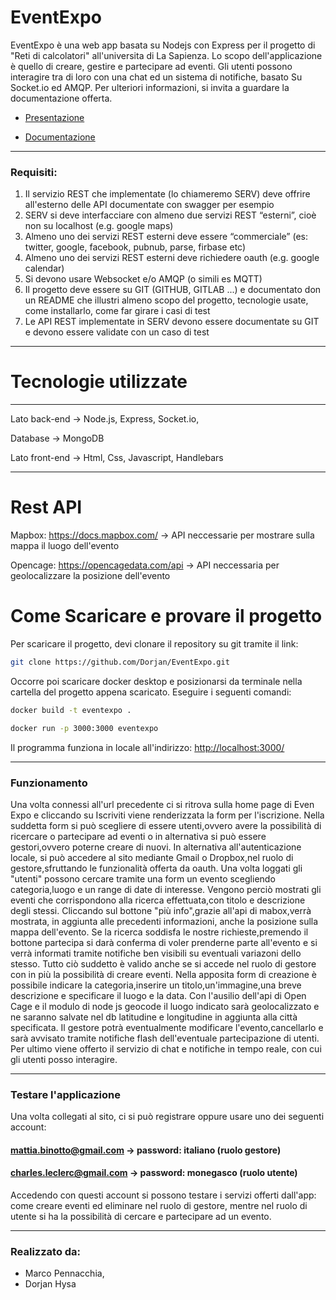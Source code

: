 # EventExpo
EventExpo è una web app basata su Nodejs con Express per il progetto di "Reti di calcolatori" all'universita di La Sapienza. 
Lo scopo dell'applicazione
è quello di creare, gestire e partecipare ad eventi. Gli utenti possono interagire tra di loro con una chat ed un sistema di notifiche, basato Su Socket.io ed AMQP.
Per ulteriori informazioni, si invita a guardare la documentazione offerta.

- [Presentazione](https://github.com/Dorjan/EventExpo/blob/master/Presentazione_EventExpo.pdf)

- [Documentazione](https://github.com/Dorjan/EventExpo/blob/master/Documentazione.md)
***

### Requisiti:
1. Il servizio REST che implementate (lo chiameremo SERV) deve offrire all'esterno delle API documentate con swagger per esempio
2. SERV si deve interfacciare con almeno due servizi REST “esterni”, cioè non su localhost (e.g. google maps)
3. Almeno uno dei servizi REST esterni deve essere “commerciale” (es: twitter, google, facebook, pubnub, parse, firbase etc)
4. Almeno uno dei servizi REST esterni deve richiedere oauth (e.g. google calendar)
5. Si devono usare Websocket e/o AMQP (o simili es MQTT)
6. Il progetto deve essere su GIT (GITHUB, GITLAB ...) e documentato don un README che illustri almeno scopo del progetto, tecnologie usate, come installarlo, come far girare i casi di test
7. Le API REST implementate in SERV devono essere documentate su GIT e devono essere validate con un caso di test
***

# Tecnologie utilizzate
***
Lato back-end -> Node.js, Express, Socket.io, 

Database -> MongoDB

Lato front-end -> Html, Css, Javascript, Handlebars
***

# Rest API

Mapbox: <https://docs.mapbox.com/> -> API neccessarie per mostrare sulla mappa il luogo dell'evento

Opencage: <https://opencagedata.com/api> -> API neccessaria per geolocalizzare la posizione dell'evento

# Come Scaricare e provare il progetto
Per scaricare il progetto, devi clonare il repository su git tramite il link:
```bash
git clone https://github.com/Dorjan/EventExpo.git
```
 Occorre poi scaricare docker desktop e posizionarsi da terminale nella cartella del progetto appena scaricato. Eseguire i seguenti comandi:

```bash
docker build -t eventexpo .
```

```bash
docker run -p 3000:3000 eventexpo
```

Il programma funziona in locale all'indirizzo: <http://localhost:3000/>

***

### Funzionamento
Una volta connessi all'url precedente ci si ritrova sulla home page di Even Expo e cliccando su Iscriviti viene renderizzata la form per l'iscrizione.
Nella suddetta form si può scegliere di essere utenti,ovvero avere la possibilità di ricercare o partecipare ad eventi o in alternativa si può essere gestori,ovvero poterne creare di nuovi.
In alternativa all'autenticazione locale, si può accedere al sito mediante Gmail o Dropbox,nel ruolo di gestore,sfruttando le funzionalità offerta da oauth.
Una volta loggati gli "utenti" possono cercare tramite una form un evento scegliendo categoria,luogo e un range di date di interesse.
Vengono perciò mostrati gli eventi che corrispondono alla ricerca effettuata,con titolo e descrizione degli stessi.
Cliccando sul bottone "più info",grazie all'api di mabox,verrà mostrata, in aggiunta alle precedenti informazioni, anche la posizione sulla mappa dell'evento.
Se la ricerca soddisfa le nostre richieste,premendo il bottone partecipa si darà conferma di voler prenderne parte all'evento e si verrà informati tramite notifiche ben visibili su eventuali variazoni dello stesso.
Tutto ciò suddetto è valido anche se si accede nel ruolo di gestore con in più la possibilità di creare eventi.
Nella apposita form di creazione è possibile indicare la categoria,inserire un titolo,un'immagine,una breve descrizione e specificare il luogo e la data.
Con l'ausilio dell'api di Open Cage e il modulo di node js geocode il luogo indicato sarà geolocalizzato e ne saranno salvate nel db latitudine e longitudine in aggiunta alla città specificata.
Il gestore potrà eventualmente modificare l'evento,cancellarlo e sarà avvisato tramite notifiche flash dell'eventuale partecipazione di utenti.
Per ultimo viene offerto il servizio di chat e notifiche in tempo reale, con cui gli utenti posso interagire.
***

### Testare l'applicazione
Una volta collegati al sito, ci si può registrare oppure usare uno dei seguenti account:

#### mattia.binotto@gmail.com -> password: italiano (ruolo gestore)
#### charles.leclerc@gmail.com -> password: monegasco (ruolo utente)

Accedendo con questi account si possono testare i servizi offerti dall'app:
come creare eventi ed eliminare nel ruolo di gestore, mentre nel ruolo di utente si ha la possibilità di cercare e partecipare ad un evento.

***

### Realizzato da:
- Marco Pennacchia,
- Dorjan Hysa
